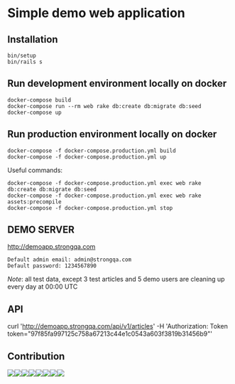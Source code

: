 # Simple demo web application

## Installation

```
bin/setup
bin/rails s
```

## Run development environment locally on docker

```
docker-compose build
docker-compose run --rm web rake db:create db:migrate db:seed
docker-compose up
```

## Run production environment locally on docker

```
docker-compose -f docker-compose.production.yml build
docker-compose -f docker-compose.production.yml up
```

Useful commands:

```
docker-compose -f docker-compose.production.yml exec web rake db:create db:migrate db:seed
docker-compose -f docker-compose.production.yml exec web rake assets:precompile
docker-compose -f docker-compose.production.yml stop
```

## DEMO SERVER

http://demoapp.strongqa.com

```
Default admin email: admin@strongqa.com
Default password: 1234567890
```

_Note_: all test data, except 3 test articles and 5 demo users are cleaning up every day at 00:00 UTC

## API

curl 'http://demoapp.strongqa.com/api/v1/articles' -H 'Authorization: Token token="97f85fa997125c758a67213c44e1c0543a603f3819b31456b9"'

## Contribution

[![](https://sourcerer.io/fame/romikoops/strongqa/demo_web_app/images/0)](https://sourcerer.io/fame/romikoops/strongqa/demo_web_app/links/0)[![](https://sourcerer.io/fame/romikoops/strongqa/demo_web_app/images/1)](https://sourcerer.io/fame/romikoops/strongqa/demo_web_app/links/1)[![](https://sourcerer.io/fame/romikoops/strongqa/demo_web_app/images/2)](https://sourcerer.io/fame/romikoops/strongqa/demo_web_app/links/2)[![](https://sourcerer.io/fame/romikoops/strongqa/demo_web_app/images/3)](https://sourcerer.io/fame/romikoops/strongqa/demo_web_app/links/3)[![](https://sourcerer.io/fame/romikoops/strongqa/demo_web_app/images/4)](https://sourcerer.io/fame/romikoops/strongqa/demo_web_app/links/4)[![](https://sourcerer.io/fame/romikoops/strongqa/demo_web_app/images/5)](https://sourcerer.io/fame/romikoops/strongqa/demo_web_app/links/5)[![](https://sourcerer.io/fame/romikoops/strongqa/demo_web_app/images/6)](https://sourcerer.io/fame/romikoops/strongqa/demo_web_app/links/6)[![](https://sourcerer.io/fame/romikoops/strongqa/demo_web_app/images/7)](https://sourcerer.io/fame/romikoops/strongqa/demo_web_app/links/7)
